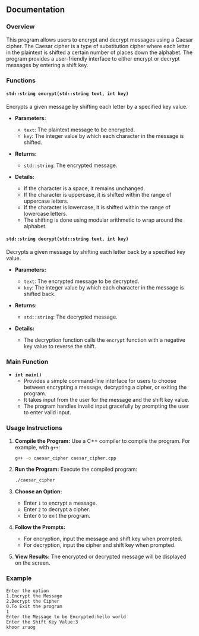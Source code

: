 ## **Documentation**

### **Overview**
This program allows users to encrypt and decrypt messages using a Caesar cipher. The Caesar cipher is a type of substitution cipher where each letter in the plaintext is shifted a certain number of places down the alphabet. The program provides a user-friendly interface to either encrypt or decrypt messages by entering a shift key.

### **Functions**

#### **`std::string encrypt(std::string text, int key)`**
Encrypts a given message by shifting each letter by a specified key value.

- **Parameters:**
  - `text`: The plaintext message to be encrypted.
  - `key`: The integer value by which each character in the message is shifted.
  
- **Returns:**
  - `std::string`: The encrypted message.

- **Details:**
  - If the character is a space, it remains unchanged.
  - If the character is uppercase, it is shifted within the range of uppercase letters.
  - If the character is lowercase, it is shifted within the range of lowercase letters.
  - The shifting is done using modular arithmetic to wrap around the alphabet.

#### **`std::string decrypt(std::string text, int key)`**
Decrypts a given message by shifting each letter back by a specified key value.

- **Parameters:**
  - `text`: The encrypted message to be decrypted.
  - `key`: The integer value by which each character in the message is shifted back.

- **Returns:**
  - `std::string`: The decrypted message.

- **Details:**
  - The decryption function calls the `encrypt` function with a negative key value to reverse the shift.

### **Main Function**
- **`int main()`**
  - Provides a simple command-line interface for users to choose between encrypting a message, decrypting a cipher, or exiting the program.
  - It takes input from the user for the message and the shift key value.
  - The program handles invalid input gracefully by prompting the user to enter valid input.

### **Usage Instructions**
1. **Compile the Program:**
   Use a C++ compiler to compile the program. For example, with `g++`:

   ```bash
   g++ -o caesar_cipher caesar_cipher.cpp
   ```

2. **Run the Program:**
   Execute the compiled program:

   ```bash
   ./caesar_cipher
   ```

3. **Choose an Option:**
   - Enter `1` to encrypt a message.
   - Enter `2` to decrypt a cipher.
   - Enter `0` to exit the program.

4. **Follow the Prompts:**
   - For encryption, input the message and shift key when prompted.
   - For decryption, input the cipher and shift key when prompted.

5. **View Results:**
   The encrypted or decrypted message will be displayed on the screen.

### **Example**
```plaintext
Enter the option
1.Encrypt the Message
2.Decrypt the Cipher
0.To Exit the program
1
Enter the Message to be Encrypted:hello world
Enter the Shift Key Value:3
khoor zruog
```